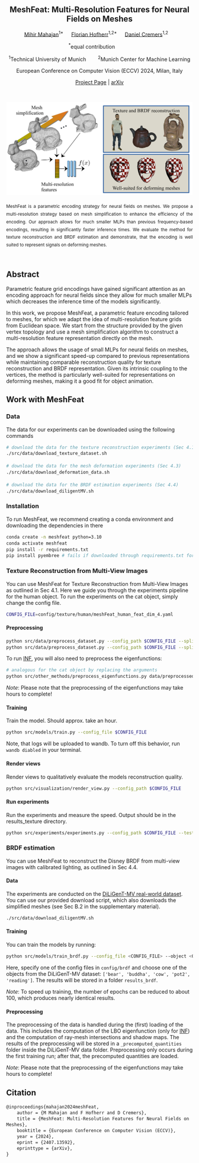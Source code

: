 <h2 align="center">MeshFeat: Multi-Resolution Features for Neural Fields on Meshes</h2>

<p align="center">
    <a href="https://maharajamihir.github.io/">Mihir Mahajan</a><sup>1*</sup> &emsp;
    <a href="https://cvg.cit.tum.de/members/hofherrf">Florian Hofherr</a><sup>1,2*</sup> &emsp;
    <a href="https://vision.in.tum.de/members/cremers">Daniel Cremers</a><sup>1,2</sup> &emsp;
</p>

<p align="center">
    <sup>*</sup>equal contribution&emsp;&emsp;&emsp;
</p>

<p align="center">
    <sup>1</sup>Technical University of Munich&emsp;&emsp;
    <sup>2</sup>Munich Center for Machine Learning<br>
</p>

<p align="center">
    European Conference on Computer Vision (ECCV) 2024, Milan, Italy
</p>

<p align="center">
<a href="https://maharajamihir.github.io/MeshFeat/">Project Page</a> |
<a href="https://arxiv.org/abs/2407.13592">arXiv</a>
</p>

<p>&nbsp;</p>

![teaser](static/images/teaser-fig.png)
<p align="justify"><sub>MeshFeat is a parametric encoding strategy for neural fields on meshes. 
We propose a multi-resolution strategy based on mesh simplification to enhance the efficiency of the encoding. Our approach allows for much smaller MLPs than previous frequency-based encodings, resulting in significantly faster inference times.
We evaluate the method for texture reconstruction and BRDF estimation and demonstrate, that the encoding is well suited to represent signals on deforming meshes.</sub></p>

<p>&nbsp;</p>

## Abstract
Parametric feature grid encodings have gained significant attention as an encoding approach for neural fields since they allow for much smaller MLPs which decreases the inference time of the models significantly.

In this work, we propose MeshFeat, a parametric feature encoding tailored to meshes, for which we adapt the idea of multi-resolution feature grids from Euclidean space. We start from the structure provided by the given vertex topology and use a mesh simplification algorithm to construct a multi-resolution feature representation directly on the mesh.

The approach allows the usage of small MLPs for neural fields on meshes, and we show a significant speed-up compared to previous representations while maintaining comparable reconstruction quality for texture reconstruction and BRDF representation. Given its intrinsic coupling to the vertices, the method is particularly well-suited for representations on deforming meshes, making it a good fit for object animation.

## Work with MeshFeat 

### Data
The data for our experiments can be downloaded using the following commands

```bash
# download the data for the texture reconstruction experiments (Sec 4.1)
./src/data/download_texture_dataset.sh

# download the data for the mesh deformation experiments (Sec 4.3)
./src/data/download_deformation_data.sh

# download the data for the BRDF estimation experiments (Sec 4.4)
./src/data/download_diligentMV.sh
```

### Installation 
To run MeshFeat, we recommend creating a conda environment and downloading the dependencies in there
```bash
conda create -n meshfeat python=3.10
conda activate meshfeat
pip install -r requirements.txt
pip install pyembree # fails if downloaded through requirements.txt for some reason
```

### Texture Reconstruction from Multi-View Images
You can use MeshFeat for Texture Reconstruction from Multi-View Images as outlined in Sec 4.1. 
Here we guide you through the experiments pipeline for the human object. To run the experiments on the cat object, simply change the config file.

```bash
CONFIG_FILE=config/texture/human/meshFeat_human_feat_dim_4.yaml
```

#### Preprocessing
```bash
python src/data/preprocess_dataset.py --config_path $CONFIG_FILE --split train
python src/data/preprocess_dataset.py --config_path $CONFIG_FILE --split val 
```

To run [INF](https://arxiv.org/abs/2203.07967), you will also need to preprocess the eigenfunctions:
```bash
# analogous for the cat object by replacing the arguments
python src/other_methods/preprocess_eigenfunctions.py data/preprocessed/human_efuncs data/raw/human/RUST_3d_Low1.obj 4096
```
*Note*: Please note that the preprocessing of the eigenfunctions may take hours to complete!

#### Training 
Train the model. Should approx. take an hour. 
```bash
python src/models/train.py --config_file $CONFIG_FILE
```
Note, that logs will be uploaded to wandb. To turn off this behavior, run `wandb diabled` in your terminal. 

#### Render views 
Render views to qualitatively evaluate the models reconstruction quality.
```bash
python src/visualization/render_view.py --config_path $CONFIG_FILE
```

#### Run experiments
Run the experiments and measure the speed. Output should be in the results_texture directory.
```bash
python src/experiments/experiments.py --config_path $CONFIG_FILE --test_speed
```

### BRDF estimation

You can use MeshFeat to reconstruct the Disney BRDF from multi-view images with calibrated lighting, as outlined in Sec 4.4. 

#### Data

The experiments are conducted on the [DiLiGenT-MV real-world dataset](https://sites.google.com/site/photometricstereodata/mv). You can use our provided download script, which also downloads the simplified meshes (see Sec B.2 in the supplementary material).

```bash
./src/data/download_diligentMV.sh
```

#### Training

You can train the models by running:

```bash
python src/models/train_brdf.py --config_file <CONFIG_FILE> --object <OBJECT>
```

Here, specify one of the config files in `config/brdf` and choose one of the objects from the DiLiGenT-MV dataset: `['bear', 'buddha', 'cow', 'pot2', 'reading']`.
The results will be stored in a folder `results_brdf`.

*Note*: To speed up training, the number of epochs can be reduced to about 100, which produces nearly identical results.

#### Preprocessing

The preprocessing of the data is handled during the (first) loading of the data. This includes the computation of the LBO eigenfunction (only for [INF](https://arxiv.org/abs/2203.07967)) and the computation of ray-mesh intersections and shadow maps. The results of the preprocessing will be stored in a `_precomputed_quantities` folder inside the DiLiGenT-MV data folder. Preprocessing only occurs during the first training run; after that, the precomputed quantities are loaded.

*Note*: Please note that the preprocessing of the eigenfunctions may take hours to complete!

## Citation

```
@inproceedings{mahajan2024meshFeat,
    author = {M Mahajan and F Hofherr and D Cremers},
    title = {MeshFeat: Multi-Resolution Features for Neural Fields on Meshes},
    booktitle = {European Conference on Computer Vision (ECCV)},
    year = {2024},
    eprint = {2407.13592},
    eprinttype = {arXiv},
}
``` 